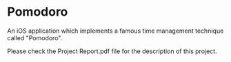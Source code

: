 # Pomodoro

An iOS application which implements a famous time management technique called "Pomodoro".

Please check the Project Report.pdf file for the description of this project.
